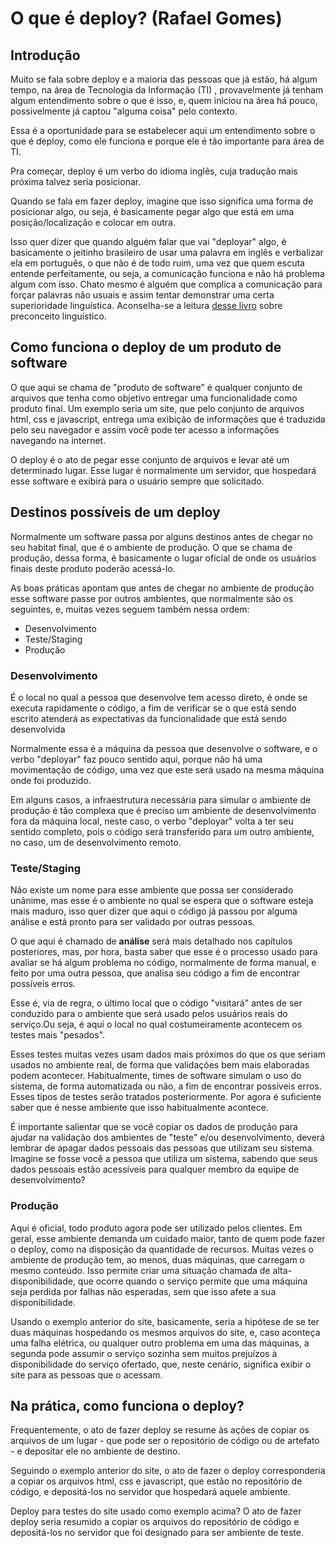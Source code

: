 # O que é deploy? (Rafael Gomes)

## Introdução

Muito se fala sobre deploy e a maioria das pessoas que já estão, há algum tempo, na área de Tecnologia da Informação (TI) , provavelmente já tenham algum entendimento sobre o que é isso, e, quem iniciou na área há pouco, possivelmente já  captou "alguma coisa" pelo contexto.

Essa é a oportunidade para se  estabelecer aqui um entendimento sobre o que é deploy, como ele funciona e porque ele é tão importante para área de TI.

Pra começar, deploy é um verbo do idioma inglês, cuja tradução mais próxima talvez seria posicionar. 

Quando se fala em fazer deploy, imagine que isso significa uma forma de posicionar algo, ou seja, é basicamente pegar algo que está em uma posição/localização e colocar em outra.

Isso quer dizer que quando alguém falar que vai "deployar" algo, é basicamente o jeitinho brasileiro de usar uma palavra em inglês e verbalizar ela em português, o que não é de todo ruim, uma vez que quem escuta entende perfeitamente, ou seja, a comunicação funciona e não há problema algum com isso. Chato mesmo é alguém que complica a comunicação para forçar palavras não usuais e assim tentar demonstrar uma certa superioridade linguística. Aconselha-se a leitura [desse livro](https://www.amazon.com.br/Preconceito-Lingu%C3%ADstico-Marcos-Bagno/dp/8579340985/ref=asc_df_8579340985/?tag=googleshopp00-20&linkCode=df0&hvadid=379708411098&hvpos=&hvnetw=g&hvrand=890780466304631420&hvpone=&hvptwo=&hvqmt=&hvdev=c&hvdvcmdl=&hvlocint=&hvlocphy=1001533&hvtargid=pla-387685959250&psc=1) sobre preconceito linguístico.

## Como funciona o deploy de um produto de software

O que aqui se chama de "produto de software" é qualquer conjunto de arquivos que tenha como objetivo entregar uma funcionalidade como produto final. Um exemplo seria um site, que pelo conjunto de arquivos html, css e javascript, entrega uma exibição de informações que é traduzida pelo seu navegador e assim você pode ter acesso a informações navegando na internet.

O deploy é o ato de pegar esse conjunto de arquivos e levar até um determinado lugar. Esse lugar é normalmente um servidor, que hospedará esse software e exibirá para o usuário sempre que solicitado.

## Destinos possíveis de um deploy

Normalmente um software passa por alguns destinos antes de chegar no seu habitat final, que é o ambiente de produção. O que se chama de produção, dessa forma, é basicamente o lugar oficial de onde os usuários finais deste produto poderão acessá-lo.

As boas práticas apontam que antes de chegar no ambiente de produção esse software passe por outros ambientes, que normalmente são os seguintes, e, muitas vezes seguem também nessa ordem:

 - Desenvolvimento
 - Teste/Staging
 - Produção

### Desenvolvimento

É o local no qual a pessoa que desenvolve tem acesso direto, é onde se executa rapidamente o código, a fim de verificar se o que está sendo escrito atenderá as expectativas da funcionalidade que está sendo desenvolvida

Normalmente essa é a máquina da pessoa que desenvolve o software, e o verbo "deployar" faz pouco sentido aqui, porque não há uma movimentação de código, uma vez que este será usado na mesma máquina onde foi produzido.

Em alguns casos, a infraestrutura necessária para simular o ambiente de produção é tão complexa que é preciso um ambiente de desenvolvimento fora da máquina local, neste caso,  o verbo "deployar" volta a ter seu sentido completo, pois o código será transferido para um outro ambiente, no caso, um de desenvolvimento remoto.

### Teste/Staging

Não existe um nome para esse ambiente que possa ser considerado unânime, mas esse é o ambiente no qual se espera que o software esteja mais maduro, isso quer dizer que aqui o código já passou por alguma análise e está pronto para ser validado por outras pessoas.

O que aqui é chamado de **análise** será mais detalhado nos capítulos posteriores, mas, por hora, basta saber que esse é o processo usado para avaliar se há algum problema no código, normalmente de forma manual, e feito por uma outra pessoa, que analisa seu código a fim de encontrar possíveis erros.

Esse é, via de regra,  o último local que o código "visitará" antes de ser conduzido para o ambiente que será usado pelos usuários reais do serviço.Ou seja,  é aqui o local no qual costumeiramente acontecem os testes mais "pesados".

Esses testes muitas vezes usam dados mais próximos do que os que seriam usados no ambiente real, de forma que validações bem mais elaboradas podem acontecer. Habitualmente, times de software simulam o uso do sistema, de forma automatizada ou não, a fim de encontrar possíveis erros. Esses tipos de testes serão tratados posteriormente. Por agora é suficiente saber que é nesse ambiente que isso habitualmente acontece.

É importante salientar que se você copiar os dados de produção para ajudar na validação dos ambientes de "teste" e/ou desenvolvimento, deverá lembrar de apagar dados pessoais das pessoas que utilizam seu sistema. Imagine se fosse você a pessoa que utiliza um sistema, sabendo que seus dados pessoais estão acessíveis para qualquer membro da equipe de desenvolvimento?

### Produção

Aqui é oficial, todo produto agora pode ser utilizado pelos clientes. Em geral, esse ambiente demanda um cuidado maior, tanto de quem pode fazer o deploy, como na disposição da quantidade de recursos. Muitas vezes o ambiente de produção tem, ao menos, duas máquinas, que carregam o mesmo conteúdo. Isso permite criar uma situação chamada de alta-disponibilidade, que ocorre quando o serviço permite que uma máquina seja perdida por falhas não esperadas, sem que isso afete a sua disponibilidade.

Usando o exemplo anterior do site, basicamente, seria a hipótese de se ter duas máquinas hospedando os mesmos arquivos do site, e, caso aconteça uma falha elétrica, ou qualquer outro problema em uma das máquinas, a segunda pode assumir o serviço sozinha sem muitos prejuízos à disponibilidade do serviço ofertado, que, neste cenário, significa exibir o site para as pessoas que o acessam.

## Na prática, como funciona o deploy?

Frequentemente, o ato de fazer deploy se resume às ações de copiar os arquivos de um lugar - que pode ser o repositório de código ou de artefato - e depositar ele no ambiente de destino. 

Seguindo o exemplo anterior do site, o ato de fazer o deploy corresponderia a copiar os arquivos html, css e javascript, que estão no repositório de código, e depositá-los no servidor que hospedará aquele ambiente.

Deploy para testes do site usado como exemplo acima? O ato de fazer deploy seria resumido a copiar os arquivos do repositório de código e depositá-los no servidor que foi designado para ser ambiente de teste.